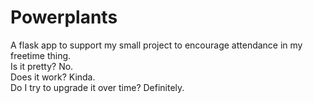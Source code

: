# Powerplants  
A flask app to support my small project to encourage attendance in my freetime 
thing.  
Is it pretty? No.  
Does it work? Kinda.  
Do I try to upgrade it over time? Definitely.  
